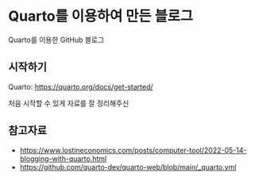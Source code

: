 # Quarto를 이용하여 만든 블로그
Quarto를 이용한 GitHub 블로그

## 시작하기
Quarto: https://quarto.org/docs/get-started/

처음 시작할 수 있게 자료를 잘 정리해주신 

## 참고자료
- https://www.lostineconomics.com/posts/computer-tool/2022-05-14-blogging-with-quarto.html
- https://github.com/quarto-dev/quarto-web/blob/main/_quarto.yml
